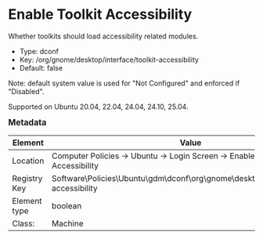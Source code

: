 # Enable Toolkit Accessibility

Whether toolkits should load accessibility related modules.

- Type: dconf
- Key: /org/gnome/desktop/interface/toolkit-accessibility
- Default: false

Note: default system value is used for "Not Configured" and enforced if "Disabled".

Supported on Ubuntu 20.04, 22.04, 24.04, 24.10, 25.04.



<span style="font-size: larger;">**Metadata**</span>

| Element      | Value            |
| ---          | ---              |
| Location     | Computer Policies -> Ubuntu -> Login Screen -> Enable Toolkit Accessibility    |
| Registry Key | Software\Policies\Ubuntu\gdm\dconf\org\gnome\desktop\interface\toolkit-accessibility         |
| Element type | boolean |
| Class:       | Machine       |
